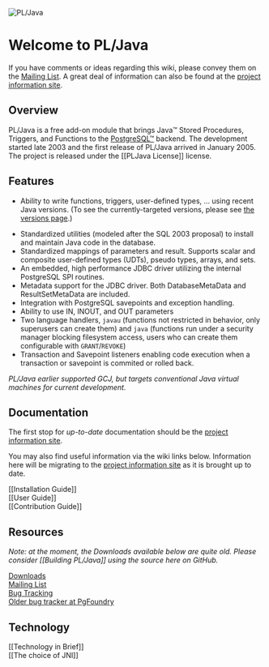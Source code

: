 ![PL/Java](https://raw.github.com/tada/pljava/gh-pages/images/pljava_logo.jpg)

# Welcome to PL/Java

If you have comments or ideas regarding this wiki, please convey them on the
[Mailing List](http://lists.pgfoundry.org/mailman/listinfo/pljava-dev).
A great deal of information can also be found at
the [project information site][phs].

[phs]: https://tada.github.io/pljava/

## Overview

PL/Java is a free add-on module that brings Java™ Stored Procedures, Triggers,
and Functions to the [PostgreSQL™](http://www.postgresql.org/) backend. The
development started late 2003 and the first release of PL/Java arrived in
January 2005. The project is released under the [[PLJava License]] license.

## Features

* Ability to write functions, triggers, user-defined types, ...
    using recent Java versions. (To see the currently-targeted versions,
    please see [the versions page][tvp].)

[tvp]: https://tada.github.io/pljava/build/versions.html

* Standardized utilities (modeled after the SQL 2003 proposal) to install and
    maintain Java code in the database.
* Standardized mappings of parameters and result. Supports scalar and
    composite user-defined types (UDTs), pseudo types, arrays, and sets.
* An embedded, high performance JDBC driver utilizing the internal PostgreSQL
    SPI routines.
* Metadata support for the JDBC driver. Both DatabaseMetaData and
    ResultSetMetaData are included.
* Integration with PostgreSQL savepoints and exception handling.
* Ability to use IN, INOUT, and OUT parameters
* Two language handlers, `javau` (functions not restricted in behavior,
    only superusers can create them) and `java` (functions run under a
    security manager blocking filesystem access, users who can create them
    configurable with `GRANT`/`REVOKE`)
* Transaction and Savepoint listeners enabling code execution when a
    transaction or savepoint is commited or rolled back.

*PL/Java earlier supported GCJ, but targets conventional Java
virtual machines for current development.*

## Documentation

The first stop for *up-to-date* documentation should be the
[project information site][phs].

You may also find useful information via the wiki links below.
Information here will be migrating to the [project information site][phs]
as it is brought up to date.

[[Installation Guide]]  
[[User Guide]]  
[[Contribution Guide]]  

## Resources

*Note: at the moment, the Downloads available below are quite old.
Please consider [[Building PL/Java]] using the source here on GitHub.*

[Downloads](http://pgfoundry.org/frs/?group_id=1000038)  
[Mailing List](http://lists.pgfoundry.org/mailman/listinfo/pljava-dev)    
[Bug Tracking](/tada/pljava/issues)  
[Older bug tracker at PgFoundry](http://pgfoundry.org/tracker/?group_id=1000038)

## Technology

[[Technology in Brief]]  
[[The choice of JNI]]
